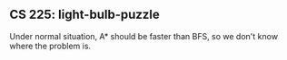 ## CS 225: light-bulb-puzzle

Under normal situation,  A* should be faster than BFS, so we don't know where the problem is.
